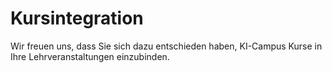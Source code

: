 # Kursintegration

Wir freuen uns, dass Sie sich dazu entschieden haben, KI-Campus Kurse in Ihre Lehrveranstaltungen einzubinden. 

